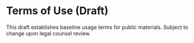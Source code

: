 # Terms of Use (Draft)
This draft establishes baseline usage terms for public materials. Subject to change upon legal counsel review.
